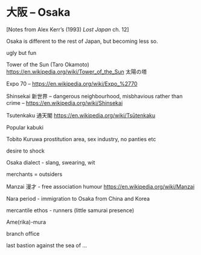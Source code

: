 # 大阪 – Osaka 

[Notes from Alex Kerr’s (1993) *Lost Japan* ch. 12]

Osaka is different to the rest of Japan, but becoming less so.

ugly but fun

Tower of the Sun (Taro Okamoto) https://en.wikipedia.org/wiki/Tower_of_the_Sun  太陽の塔 

Expo 70 – https://en.wikipedia.org/wiki/Expo_%2770

Shinsekai 新世界 – dangerous neighbourhood, misbhavious rather than crime – https://en.wikipedia.org/wiki/Shinsekai

Tsutenkaku 通天閣 https://en.wikipedia.org/wiki/Tsūtenkaku

Popular kabuki

Tobito Kuruwa prostitution area, sex industry, no panties etc

desire to shock

Osaka dialect - slang, swearing, wit

merchants = outsiders

Manzai 漫才 - free association humour https://en.wikipedia.org/wiki/Manzai

Nara period - immigration to Osaka from China and Korea

mercantile ethos - runners (little samurai presence)

Ame(rika)-mura

branch office

last bastion against the sea of ...
